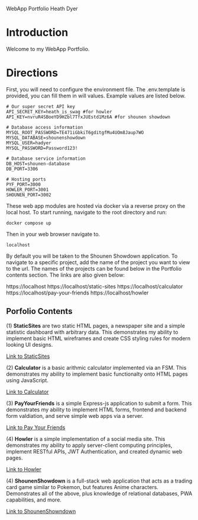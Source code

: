 WebApp Portfolio
Heath Dyer


# Introduction

Welcome to my WebApp Portfolio.

# Directions

First, you will need to configure the environment file. The .env.template is provided, you can fill them in will values. Example values are listed below.
```
# Our super secret API key
API_SECRET_KEY=heath_is_swag #for howler
API_KEY=nvruR4SBoeYD9HZbl7TfxJUEstd1Mz6A #for shounen showdown

# Database access information
MYSQL_ROOT_PASSWORD=TE471iGbkiT6gditgfMu4UOm8Jaup7WO
MYSQL_DATABASE=shounenshowdown
MYSQL_USER=hadyer
MYSQL_PASSWORD=Password123!

# Database service information
DB_HOST=shounen-database
DB_PORT=3306

# Hosting ports
PYF_PORT=3000
HOWLER_PORT=3001
SHOUNEN_PORT=3002
```

These web app modules are hosted via docker via a reverse proxy on the local host. To start running, navigate to the root directory and run:
```
docker compose up
```

Then in your web browser navigate to.
```
localhost
```

By default you will be taken to the Shounen Showdown application. To navigate to a specific project, add the name of the project you want to view to the url. The names of the projects can be found below in the Portfolio contents section. The links are also given below:

https://localhost
https://localhost/static-sites
https://localhost/calculator
https://localhost/pay-your-friends
https://localhost/howler


## Porfolio Contents

(1) **StaticSites** are two static HTML pages, a newspaper site and a simple statistic dashboard with arbitrary data. This demonstrates my ability to implement basic HTML wireframes and create CSS styling rules for modern looking UI designs.

[Link to StaticSites](./StaticSites)

(2) **Calculator** is a basic arithmic calculator implemented via an FSM. This demonstrates my ability to implement basic functionalty onto HTML pages using JavaScript.

[Link to Calculator](./Calculator)

(3) **PayYourFriends** is a simple Express-js application to submit a form. This demonstrates my ability to implement HTML forms, frontend and backend form valdiation, and serve simple web apps via a server.

[Link to Pay Your Friends](./PayYourFriends)

(4) **Howler** is a simple implementation of a social media site. This demonstrates my ability to apply server-client computing principles, implement RESTful APIs, JWT Authentication, and created dynamic web pages.

[Link to Howler](./Howler)

(4) **ShounenShowdown** is a full-stack web application that acts as a trading card game similar to Pokemon, but features Anime characters. Demonstrates all of the above, plus knowledge of relational databases, PWA capabilities, and more.

[Link to ShounenShowndown](./ShounenShowdown)
